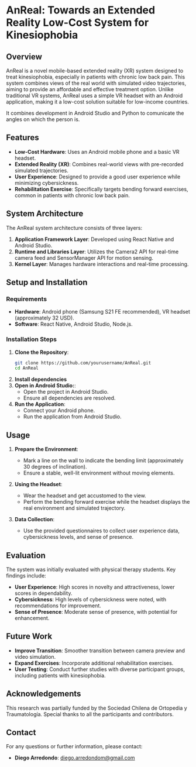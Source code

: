 # AnReal: Towards an Extended Reality Low-Cost System for Kinesiophobia

## Overview
AnReal is a novel mobile-based extended reality (XR) system designed to treat kinesiophobia, especially in patients with chronic low back pain. This system combines views of the real world with simulated video trajectories, aiming to provide an affordable and effective treatment option. Unlike traditional VR systems, AnReal uses a simple VR headset with an Android application, making it a low-cost solution suitable for low-income countries.

It combines development in Android Studio and Python to comunicate the angles on which the person is.

## Features
- **Low-Cost Hardware**: Uses an Android mobile phone and a basic VR headset.
- **Extended Reality (XR)**: Combines real-world views with pre-recorded simulated trajectories.
- **User Experience**: Designed to provide a good user experience while minimizing cybersickness.
- **Rehabilitation Exercise**: Specifically targets bending forward exercises, common in patients with chronic low back pain.

## System Architecture
The AnReal system architecture consists of three layers:
1. **Application Framework Layer**: Developed using React Native and Android Studio.
2. **Runtime and Libraries Layer**: Utilizes the Camera2 API for real-time camera feed and SensorManager API for motion sensing.
3. **Kernel Layer**: Manages hardware interactions and real-time processing.

## Setup and Installation
### Requirements
- **Hardware**: Android phone (Samsung S21 FE recommended), VR headset (approximately 32 USD).
- **Software**: React Native, Android Studio, Node.js.

### Installation Steps
1. **Clone the Repository**:
   ```bash
   git clone https://github.com/yourusername/AnReal.git
   cd AnReal
   ```
2. **Install dependencies**
3. **Open in Android Studio:**:
    - Open the project in Android Studio.
    - Ensure all dependencies are resolved.
4. **Run the Application**:
   - Connect your Android phone.
   - Run the application from Android Studio.

## Usage
1. **Prepare the Environment**:
   - Mark a line on the wall to indicate the bending limit (approximately 30 degrees of inclination).
   - Ensure a stable, well-lit environment without moving elements.

2. **Using the Headset**:
   - Wear the headset and get accustomed to the view.
   - Perform the bending forward exercise while the headset displays the real environment and simulated trajectory.

3. **Data Collection**:
   - Use the provided questionnaires to collect user experience data, cybersickness levels, and sense of presence.

## Evaluation
The system was initially evaluated with physical therapy students. Key findings include:
- **User Experience**: High scores in novelty and attractiveness, lower scores in dependability.
- **Cybersickness**: High levels of cybersickness were noted, with recommendations for improvement.
- **Sense of Presence**: Moderate sense of presence, with potential for enhancement.

## Future Work
- **Improve Transition**: Smoother transition between camera preview and video simulation.
- **Expand Exercises**: Incorporate additional rehabilitation exercises.
- **User Testing**: Conduct further studies with diverse participant groups, including patients with kinesiophobia.

## Acknowledgements
This research was partially funded by the Sociedad Chilena de Ortopedia y Traumatología. Special thanks to all the participants and contributors.

## Contact
For any questions or further information, please contact:
- **Diego Arredondo**: diego.arredondom@gmail.com

